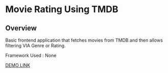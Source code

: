 # Movie Rating Using TMDB

## Overview

Basic frontend application that fetches movies from TMDB and then allows filtering VIA Genre or Rating.

Framework Used : None

[DEMO LINK](https://shaun1x.github.io/code-tests/movie-rating/)
